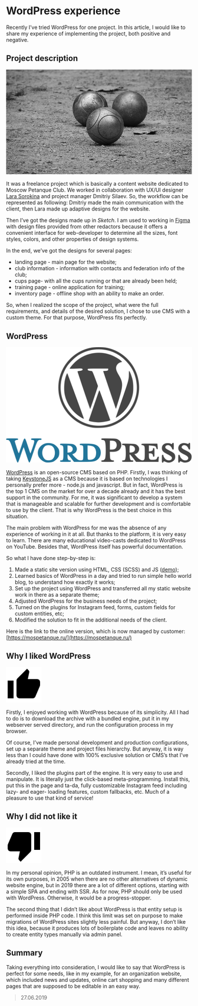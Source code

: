 # WordPress experience
Recently I’ve tried WordPress for one project. In this article, I would like to share my experience of implementing the project, both positive and negative.

## Project description
![Petanque](../../images/code/01/article-2-1.jpg)

It was a freelance project which is basically a content website dedicated to Moscow Petanque Club. We worked in collaboration with UX/UI designer [Lara Sorokina](https://mobile.twitter.com/wid0ki) and project manager Dmitriy Silaev. So, the workflow can be represented as following: Dmitriy made the main communication with the client, then Lara made up adaptive designs for the website.

Then I’ve got the designs made up in *Sketch*. I am used to working in [Figma](https://www.figma.com/) with design files provided from other redactors because it offers a convenient interface for web-developer to determine all the sizes, font styles, colors, and other properties of design systems.

In the end, we’ve got the designs for several pages:
- landing page - main page for the website;
- club information - information with contacts and federation info of the club;
- cups page- with all the cups running or that are already been held;
- training page - online application for training;
- inventory page - offline shop with an ability to make an order.

So, when I realized the scope of the project, what were the full requirements, and details of the desired solution, I chose to use CMS with a custom theme. For that purpose, WordPress fits perfectly.

## WordPress
![WordPress](../../images/code/01/article-2-2.png)

[WordPress](https://wordpress.org/) is an open-source CMS based on PHP. Firstly, I was thinking of taking [KeystoneJS](https://keystonejs.com/) as a CMS because it is based on technologies I personally prefer more - node.js and javascript. But in fact, WordPress is the top 1 CMS on the market for over a decade already and it has the best support in the community. For me, it was significant to develop a system that is manageable and scalable for further development and is comfortable to use by the client. That is why WordPress is the best choice in this situation.

The main problem with WordPress for me was the absence of any experience of working in it at all. But thanks to the platform, it is very easy to learn. There are many educational video-casts dedicated to WordPress on YouTube. Besides that, WordPress itself has powerful documentation.

So what I have done step-by-step is:
1. Made a static site version using HTML, CSS (SCSS) and JS  ([demo](https://moscow-petanque.netlify.com));
2. Learned basics of WordPress in a day and tried to run simple hello world blog, to understand how exactly it works;
3. Set up the project using WordPress and transferred all my static website work in there as a separate theme;
4. Adjusted WordPress for the business needs of the project;
5. Turned on the plugins for Instagram feed, forms, custom fields for custom entities, etc;
6. Modified the solution to fit in the additional needs of the client.

Here is the link to the online version, which is now managed by customer:  [https://mospetanque.ru/](https://mospetanque.ru/)

## Why I liked WordPress
![Thumb up](../../images/code/01/article-2-4.png)

Firstly, I enjoyed working with WordPress because of its simplicity. All I had to do is to download the archive with a bundled engine, put it in my webserver served directory, and run the configuration process in my browser.

Of course, I’ve made personal development and production configurations, set up a separate theme and project files hierarchy. But anyway, it is way less than I could have done with 100% exclusive solution or CMS’s that I’ve already tried at the time.

Secondly, I liked the plugins part of the engine. It is very easy to use and manipulate. It is literally just the click-based meta-programming. Install this, put this in the page and ta-da, fully customizable Instagram feed including lazy- and eager- loading features, custom fallbacks, etc. Much of a pleasure to use that kind of service!

## Why I did not like it
![Thumb down](../../images/code/01/article-2-3.png)

In my personal opinion, PHP is an outdated instrument. I mean, it’s useful for its own purposes, in 2005 when there are no other alternatives of dynamic website engine, but in 2019 there are a lot of different options, starting with a simple SPA and ending with SSR. As for now, PHP should only be used with WordPress. Otherwise, it would be a progress-stopper.

The second thing that I didn’t like about WordPress is that entity setup is performed inside PHP code. I think this limit was set on purpose to make migrations of WordPress sites slightly less painful. But anyway, I don’t like this idea, because it produces lots of boilerplate code and leaves no ability to create entity types manually via admin panel.

## Summary
Taking everything into consideration, I would like to say that WordPress is perfect for some needs, like in my example, for an organization website, which included news and updates, online cart shopping and many different pages that are supposed to be editable in an easy way.

> 27.06.2019

